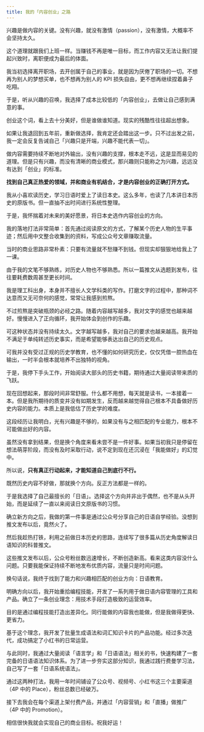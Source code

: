 ```yaml
---
title: 我的「内容创业」之路
---
```


兴趣是做内容的关键。没有兴趣，就没有激情（passion），没有激情，大概率不会坚持太久。

这个道理就跟我们上班一样。当赚钱不再是唯一目标，而工作内容又无法让我们提起兴致时，离职便成为最后的体面。

我当初选择离开职场，去开创属于自己的事业，就是因为厌倦了职场的一切。不想再为别人的梦想买单，也不想再为别人的 KPI 损失自由，更不想再继续捏着鼻子吃翔。

于是，听从兴趣的召唤，我选择了成本比较低的「内容创业」，去做让自己感到满意的事。

创业这个词，看上去十分美好，但是谁做谁知道。现实的残酷性往往超出想象。

如果让我退回到五年前，重新做选择，我肯定还会踏出这一步。只不过出发之前，我一定会反复告诫自己「兴趣只是开端，兴趣不能代表一切」。

做内容需要持续不断地对外输出，没有兴趣的支撑，根本走不远，这是显而易见的道理。但是只有兴趣，而没有清晰的商业模式，那兴趣则只能称之为兴趣，远远没有达到「创业」的标准。

**找到自己真正热爱的领域，并和商业有机结合，才是内容创业的正确打开方式。**

我从小喜欢读历史，学习日语时爱上了读日本史。这么多年，也读了几本讲日本历史的原版书。但一直抽不出时间进行系统性整理。

于是，我怀揣着对未来的美好愿景，将日本史选作内容创业的方向。

我的落地打法非常简单：首先通过阅读原文的方式，了解某个历史人物的生平事迹；然后用中文整合收集到的资料，写成公众号文章赚取流量。

当时的商业思路非常朴素：只要有流量就不愁赚不到钱。但现实却狠狠地给我上了一课。

由于我的文笔不够熟练，对历史人物也不够熟悉。所以一篇推文从选题到发布，往往要耗费数周甚至更长时间。

我是理工科出身，本身并不擅长人文学科类的写作。打磨文字的过程中，那种词不达意而又无可奈何的感觉，常常让我感到煎熬。

不过煎熬是突破瓶颈的必经之路。随着内容越写越多，我对文字的感觉也越来越好。慢慢进入了正向循环，我开始体会到创作的乐趣。

可这种状态并没有持续太久。文字越写越多，我对自己的要求也越来越高。我开始不满足于单纯转述历史事实，而是希望能够表达出自己的历史观点。

可我并没有受过正规的历史学教育，也不懂的如何研究历史，仅仅凭借一腔热血在输出，一时半会根本就培养不出独特的视角。

于是，我停下手头工作，开始阅读大部头的历史书籍，期待通过大量阅读带来质的飞跃。

现在回想起来，那段时间非常舒服。什么都不用想，每天就是读书，一本接着一本。但是我所期待的质变并没有如期发生，反而越来越觉得自己根本不具备做好历史内容的能力。本质上是我低估了历史学的难度。

这段经历让我明白，光有兴趣是不够的，如果没有与之相匹配的专业能力，根本不可能做出好的内容。

虽然没有拿到结果，但是换个角度来看未尝不是一件好事。如果当初我只是停留在想法萌芽阶段，而没有及时采取行动，说不定到现在还沉浸在「我能做好」的幻觉中。

所以说，**只有真正行动起来，才能知道自己到底行不行。**

既然历史内容不好做，那就换个方向。反正方法都是一样的。

于是我选择了自己最擅长的「日语」。选择这个方向并非出于偶然，也不是从头开始，而是延续了一直以来阅读日文原版书的习惯。

确立新方向之后，我做的第一件事是通过公众号分享自己的日语自学经验。没想到推文发布以后，竟然火了。

然后我趁热打铁，利用之前做日本历史的思路，连续写了很多篇从历史角度解读日语知识的科普推文。

这些推文发布以后，公众号粉丝数迅速增长，不断创造新高。看来这类内容没什么问题。只要我能保证持续不断地发布优质内容，流量只是时间问题。

换句话说，我终于找到了能力和兴趣相匹配的创业方向：日语教育。

明确方向以后，我开始重拾编程技能，开发了一系列用于做日语内容管理的工具和产品。确立了一条创业理念：用技术手段打造极致的运营效率。

目的是通过编程技能打造出差异化。同行能做的内容我也能做，但是我做得更快、更省力。

基于这个理念，我开发了批量生成语法和词汇知识卡片的产品功能。经过多次迭代，成功搞定了小红书的日常运营。

与此同时，我通过大量阅读「语言学」和「日语语法」相关的书，快速构建了一套完备的日语语法知识体系。为了进一步夯实这部分知识，我通过践行费曼学习法，自己写了一套「日语系统语法」。

通过这两种打法，我用一年时间铺设了公众号、视频号、小红书这三个主要渠道（4P 中的 Place），粉丝总数已经破万。

接下去我会在每个渠道上架付费产品，并通过「内容营销」和「直播」做推广（4P 中的 Promotion）。

相信很快我就会实现自己的商业目标。祝我好运！
